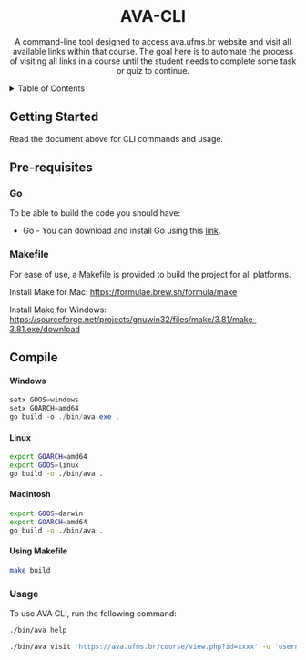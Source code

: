 <br />
<p align="center">

<h1 align="center">AVA-CLI</h1>

<p align="center">
    A command-line tool designed to access ava.ufms.br website and visit all available links within that course.
    The goal here is to automate the process of visiting all links in a course until the student needs to complete some task or quiz to continue.
<br />
</p>



<!-- TABLE OF CONTENTS -->
<details>
  <summary>Table of Contents</summary>
  <ol>
    <li><a href="#getting-started">Getting Started</a></li>
    <li><a href="#pre-requisites">Pre-requisites</a></li>
    <li><a href="#compile">Compile</a></li>
    <li><a href="#usage">Usage</a></li>
  </ol>
</details>

## Getting Started

Read the document above for CLI commands and usage.

## Pre-requisites

### Go

To be able to build the code you should have:

* Go - You can download and install Go using this [link](https://golang.org/doc/install).

### Makefile

For ease of use, a Makefile is provided to build the project for all platforms.

Install Make for Mac: https://formulae.brew.sh/formula/make

Install Make for Windows: https://sourceforge.net/projects/gnuwin32/files/make/3.81/make-3.81.exe/download

## Compile

#### Windows

``` powershell
setx GOOS=windows 
setx GOARCH=amd64
go build -o ./bin/ava.exe .
```

#### Linux

``` bash
export GOARCH=amd64
export GOOS=linux
go build -o ./bin/ava .
```

#### Macintosh

``` bash
export GOOS=darwin 
export GOARCH=amd64
go build -o ./bin/ava .
```

#### Using Makefile

``` bash
make build
```

### Usage

To use AVA CLI, run the following command:

```bash
./bin/ava help 
```

```bash
./bin/ava visit 'https://ava.ufms.br/course/view.php?id=xxxx' -u 'username' -p 'password'
```